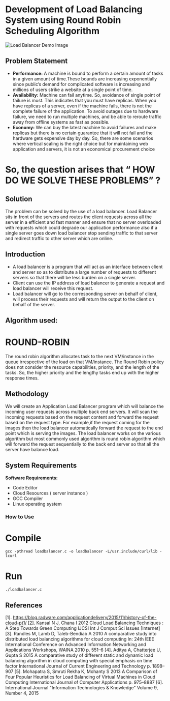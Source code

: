 # Development of Load Balancing System using Round Robin Scheduling Algorithm

![Load Balancer Demo Image](https://i0.wp.com/gbhackers.com/wp-content/uploads/2018/12/Load-Balancer.jpg?w=759&ssl=1)

## Problem Statement

* __Performance:__ A machine is bound to perform a certain amount of tasks in a given amount of time.These bounds are increasing exponentially since public’s demand for complicated software is increasing and millions of users strike a website at a single point of time. 
* __Availability:__ Machine can fail anytime. So, avoidance of single point of failure is must. This indicates that you must have replicas. When you have replicas of a server, even if the machine fails, there is not the complete failure of the application. To avoid outages due to hardware failure, we need to run multiple machines, and be able to reroute traffic away from offline systems as fast as possible.
* __Economy:__ We can buy the latest machine to avoid failures and make replicas but there is no certain guarantee that it will not fail and the hardware gets expensive day by day. So, there are some scenarios where vertical scaling is the right choice but for maintaining web application and servers, it is not an economical procurement choice
#     So, the question arises that __“ HOW DO WE SOLVE THESE PROBLEMS” ?__

## Solution

The problem can be solved by the use of a load balancer. Load Balancer sits in front of the servers and routes the client requests across all the server in a efficient and fast manner and ensure that no server overloaded with requests which could degrade our application performance also if a single server goes down load balancer stop sending traffic to that server and redirect traffic to other server which are online.


## Introduction

* A load balancer is a program that will act as an interface between client and server so as to distribute a large number of requests to different servers so that there will be less burden on a single server.
* Client can use the IP address of load balancer to generate a request and load balancer will receive this request.
* Load balancer will go to the corresponding server on behalf of client, will process their requests and will return the output to the client on behalf of the server. 

## Algorithm used:
# ROUND-ROBIN

The round robin algorithm allocates task to the next VM/instance in the queue irrespective of the load on that VM/instance. The Round Robin policy does not consider the resource capabilities, priority, and the length of the tasks. So, the higher priority and the lengthy tasks end up with the higher response times.

## Methodology

We will create an Application Load Balancer program which will balance the incoming user requests across multiple back end servers. It will scan the incoming requests based on the request content and forward the request based on the request type.
For example,if the request coming for the images then the load balancer automatically forward the request to the end point which is serving the images.
The load balancer works on the various algorithm but most commonly used algorithm is round robin algorithm which will forward the request sequentially to the back end server so that all the server have balance load.

## System Requirements
**Software Requirements:**
* Code Editor
* Cloud Resources ( server instance )
* GCC Compiler
* Linux operating system

### How to Use

# Compile
```
gcc -pthread loadbalancer.c -o loadbalancer -L/usr.include/curl/lib -lcurl
```

# Run 
```
./loadbalancer.c
```

## References
[1]. https://blog.radware.com/applicationdelivery/2015/11/history-of-the-cloud-pt1/ 
[2]. Kansal N J, Chana I 2012 Cloud Load Balancing Techniques : A Step Towards Green Computing IJCSI Int J Comput Sci Issues [Internet]
[3]. Randles M, Lamb D, Taleb-Bendiab A 2010 A comparative study into distributed load balancing algorithms for cloud computing In: 24th IEEE International Conference on Advanced Information Networking and Applications Workshops, WAINA 2010 p. 551–6
[4]. Aditya A, Chatterjee U, Gupta S 2015 A comparative study of different static and dynamic load balancing algorithm in cloud computing with special emphasis on time factor International Journal of Current Engineering and Technology p. 1898–907
[5]. Mohapatra S, Smruti Rekha K, Mohanty S 2013 A Comparison of Four Popular Heuristics for Load Balancing of Virtual Machines in Cloud Computing International Journal of Computer Applications p. 975–8887
[6]. International Journal "Information Technologies & Knowledge" Volume 9, Number 4, 2015
